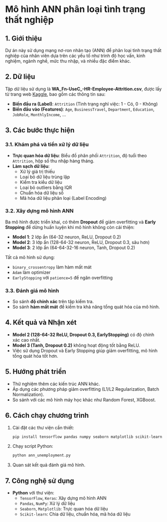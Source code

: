# Mô hình ANN phân loại tình trạng thất nghiệp

## 1. Giới thiệu
Dự án này sử dụng mạng nơ-ron nhân tạo (ANN) để phân loại tình trạng thất nghiệp của nhân viên dựa trên các yếu tố như trình độ học vấn, kinh nghiệm, ngành nghề, mức thu nhập, và nhiều đặc điểm khác.

## 2. Dữ liệu
Tập dữ liệu sử dụng là **WA_Fn-UseC_-HR-Employee-Attrition.csv**, được lấy từ trang web [Kaggle](https://www.kaggle.com/datasets/pavansubhasht/ibm-hr-analytics-attrition-dataset/data), bao gồm các thông tin sau:
- **Biến đầu ra (Label)**: `Attrition` (Tình trạng nghỉ việc: 1 - Có, 0 - Không)
- **Biến đầu vào (Features)**: `Age`, `BusinessTravel`, `Department`, `Education`, `JobRole`, `MonthlyIncome`, ...

## 3. Các bước thực hiện
### 3.1. Khám phá và tiền xử lý dữ liệu
- **Trực quan hóa dữ liệu**: Biểu đồ phân phối `Attrition`, độ tuổi theo `Attrition`, hộp số thu nhập hàng tháng.
- **Làm sạch dữ liệu**:
  - Xử lý giá trị thiếu
  - Loại bỏ dữ liệu trùng lặp
  - Kiểm tra kiểu dữ liệu
  - Loại bỏ outliers bằng IQR
  - Chuẩn hóa dữ liệu số
  - Mã hóa dữ liệu phân loại (Label Encoding)

### 3.2. Xây dựng mô hình ANN
Ba mô hình được triển khai, có thêm **Dropout** để giảm overfitting và **Early Stopping** để dừng huấn luyện khi mô hình không còn cải thiện:
- **Model 1**: 2 lớp ẩn (64-32 neuron, ReLU, Dropout 0.2)
- **Model 2**: 3 lớp ẩn (128-64-32 neuron, ReLU, Dropout 0.3, sâu hơn)
- **Model 3**: 2 lớp ẩn (64-64-32-16 neuron, Tanh, Dropout 0.2)

Tất cả mô hình sử dụng:
- `binary_crossentropy` làm hàm mất mát
- `Adam` làm optimizer
- `EarlyStopping` với `patience=5` để ngăn overfitting

### 3.3. Đánh giá mô hình
- So sánh **độ chính xác** trên tập kiểm tra.
- So sánh **hàm mất mát** để kiểm tra khả năng tổng quát hóa của mô hình.

## 4. Kết quả và Nhận xét
- **Model 2 (128-64-32 ReLU, Dropout 0.3, EarlyStopping)** có độ chính xác cao nhất.
- **Model 3 (Tanh, Dropout 0.2)** không hoạt động tốt bằng ReLU.
- Việc sử dụng Dropout và Early Stopping giúp giảm overfitting, mô hình tổng quát hóa tốt hơn.

## 5. Hướng phát triển
- Thử nghiệm thêm các kiến trúc ANN khác.
- Áp dụng các phương pháp giảm overfitting (L1/L2 Regularization, Batch Normalization).
- So sánh với các mô hình máy học khác như Random Forest, XGBoost.

## 6. Cách chạy chương trình
1. Cài đặt các thư viện cần thiết:
   ```bash
   pip install tensorflow pandas numpy seaborn matplotlib scikit-learn
   ```
2. Chạy script Python:
   ```bash
   python ann_unemployment.py
   ```
3. Quan sát kết quả đánh giá mô hình.

## 7. Công nghệ sử dụng
- **Python** với thư viện:
  - `TensorFlow`, `Keras`: Xây dựng mô hình ANN
  - `Pandas`, `NumPy`: Xử lý dữ liệu
  - `Seaborn`, `Matplotlib`: Trực quan hóa dữ liệu
  - `Scikit-learn`: Chia dữ liệu, chuẩn hóa, mã hóa dữ liệu

